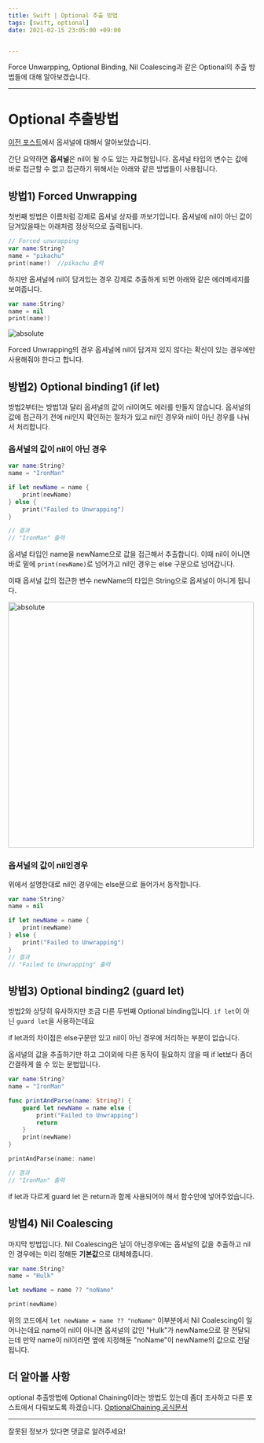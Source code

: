 ```yaml
---
title: Swift | Optional 추출 방법
tags: [swift, optional]
date: 2021-02-15 23:05:00 +09:00


---
```


Force Unwarpping, Optional Binding, Nil Coalescing과 같은 Optional의 추출 방법들에 대해 알아보겠습니다.



<!--more-->
---

# Optional 추출방법
[이전 포스트](https://taelee42.github.io/2021/02/15/optional.html)에서 옵셔널에 대해서 알아보았습니다.

간단 요약하면 **옵셔널**은 nil이 될 수도 있는 자료형입니다.
옵셔널 타입의 변수는 값에 바로 접근할 수 없고 접근하기 위해서는 아래와 같은 방법들이 사용됩니다.

## 방법1) Forced Unwrapping

첫번째 방법은 이름처럼 강제로 옵셔널 상자를 까보기입니다.
옵셔널에 nil이 아닌 값이 담겨있을때는 아래처럼 정상적으로 출력됩니다.

```swift
// Forced unwrapping
var name:String?
name = "pikachu"
print(name!)  //pikachu 출력
```

하지만 옵셔널에 nil이 담겨있는 경우 강제로 추출하게 되면 아래와 같은 에러메세지를 보여줍니다.

```swift
var name:String?
name = nil
print(name!)
```
<img data-action="zoom" src='{{ "/assets/images/2020-02-15/img5.png" | relative_url }}' alt='absolute'>

Forced Unwrapping의 경우 옵셔널에 nil이 담겨져 있지 않다는 확신이 있는 경우에만 사용해줘야 한다고 합니다.


## 방법2) Optional binding1 (if let)

방법2부터는 방법1과 달리 옵셔널의 값이 nil이여도 에러를 만들지 않습니다.
옵셔널의 값에 접근하기 전에 nil인지 확인하는 절차가 있고 nil인 경우와 nil이 아닌 경우를 나눠서 처리합니다.

### 옵셔널의 값이 nil이 아닌 경우
```swift
var name:String?
name = "IronMan"

if let newName = name {
    print(newName)
} else {
    print("Failed to Unwrapping")
}

// 결과 
// "IronMan" 출력
```
옵셔널 타입인 name을 newName으로 값을 접근해서 추출합니다. 
이때 nil이 아니면 바로 밑에 `print(newName)`로 넘어가고 
nil인 경우는 else 구문으로 넘어갑니다.

이때 옵셔널 값의 접근한 변수 newName의 타입은 String으로 옵셔널이 아니게 됩니다.

<img data-action="zoom" src='{{ "/assets/images/2020-02-15/img6.png" | relative_url }}' width=500 alt='absolute'>


### 옵셔널의 값이 nil인경우

위에서 설명한대로 nil인 경우에는 else문으로 들어가서 동작합니다.

```swift
var name:String?
name = nil

if let newName = name {
    print(newName)
} else {
    print("Failed to Unwrapping")
}
// 결과
// "Failed to Unwrapping" 출력
```


## 방법3) Optional binding2 (guard let)

방법2와 상당히 유사하지만 조금 다른 두번째 Optional binding입니다.
`if let`이 아닌 `guard let`을 사용하는데요

if let과의 차이점은 else구문만 있고 nil이 아닌 경우에 처리하는 부분이 없습니다.

옵셔널의 값을 추출하기만 하고 그이외에 다른 동작이 필요하지 않을 때 if let보다 좀더 간결하게 쓸 수 있는 문법입니다.

```swift
var name:String?
name = "IronMan"

func printAndParse(name: String?) {
    guard let newName = name else {
        print("Failed to Unwrapping")
        return
    }
    print(newName)
}

printAndParse(name: name)

// 결과
// "IronMan" 출력
```

if let과 다르게 guard let 은 return과 함께 사용되어야 해서 함수안에 넣어주었습니다.

## 방법4) Nil Coalescing

마지막 방법입니다.
Nil Coalescing은 닐이 아닌경우에는 옵셔널의 값을 추출하고 nil인 경우에는 미리 정해둔 **기본값**으로 대체해줍니다.

```swift
var name:String?
name = "Hulk"

let newName = name ?? "noName"

print(newName)
```

위의 코드에서 `let newName = name ?? "noName"` 이부분에서 Nil Coalescing이 일어나는데요
name이 nil이 아니면 옵셔널의 값인 "Hulk"가 newName으로 잘 전달되는데
만약 name이 nil이라면 옆에 지정해둔 "noName"이 newName의 값으로 전달됩니다.


## 더 알아볼 사항

optional 추출방법에 Optional Chaining이라는 방법도 있는데 좀더 조사하고 다른 포스트에서 다뤄보도록 하겠습니다.
[OptionalChaining 공식문서](https://docs.swift.org/swift-book/LanguageGuide/OptionalChaining.html)

---

잘못된 정보가 있다면 댓글로 알려주세요!
